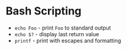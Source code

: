 # Bash Scripting

* `echo Foo` - print `Foo` to standard output
* `echo $?` - display last return value
* `printf` - print with escapes and formatting
